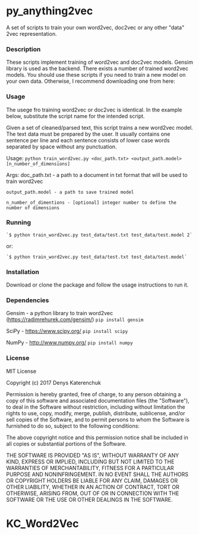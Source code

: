 # py_anything2vec
A set of scripts to train your own word2vec, doc2vec or any other "data" 2vec representation.

### Description
These scripts implement training of word2vec and doc2vec models. Gensim library is used as the
backend. There exists a number of trained word2vec models. You should use these scripts if you
need to train a new model on your own data. Otherwise, I recommend downloading one from here:


### Usage
The usege fro training word2vec or doc2vec is identical. In the example below, substitute the script
name for the intended script.

Given a set of cleaned/parsed text, this script trains a new word2vec model.
The text data must be prepared by the user. It usually contains one sentence per line and each
sentence consists of lower case words separated by space without any punctuation.

Usage:
    `python train_word2vec.py <doc_path.txt> <output_path.model> [n_number_of_dimensions]`

Args:
    doc_path.txt - a path to a document in txt format that will be used to train word2vec
    
    output_path.model - a path to save trained model
    
    n_number_of_dimentions - [optional] integer number to define the number of dimensions

### Running

    `$ python train_word2vec.py test_data/test.txt test_data/test.model 2`

or:

    `$ python train_word2vec.py test_data/test.txt test_data/test.model`


### Installation

Download or clone the package and follow the usage instructions to run it.

### Dependencies
Gensim - a python library to train word2vec (https://radimrehurek.com/gensim/)
`pip install gensim`

SciPy - https://www.scipy.org/
`pip install scipy`

NumPy - http://www.numpy.org/
`pip install numpy`

### License

MIT License

Copyright (c) 2017 Denys Katerenchuk

Permission is hereby granted, free of charge, to any person obtaining a copy
of this software and associated documentation files (the "Software"), to deal
in the Software without restriction, including without limitation the rights
to use, copy, modify, merge, publish, distribute, sublicense, and/or sell
copies of the Software, and to permit persons to whom the Software is
furnished to do so, subject to the following conditions:

The above copyright notice and this permission notice shall be included in all
copies or substantial portions of the Software.

THE SOFTWARE IS PROVIDED "AS IS", WITHOUT WARRANTY OF ANY KIND, EXPRESS OR
IMPLIED, INCLUDING BUT NOT LIMITED TO THE WARRANTIES OF MERCHANTABILITY,
FITNESS FOR A PARTICULAR PURPOSE AND NONINFRINGEMENT. IN NO EVENT SHALL THE
AUTHORS OR COPYRIGHT HOLDERS BE LIABLE FOR ANY CLAIM, DAMAGES OR OTHER
LIABILITY, WHETHER IN AN ACTION OF CONTRACT, TORT OR OTHERWISE, ARISING FROM,
OUT OF OR IN CONNECTION WITH THE SOFTWARE OR THE USE OR OTHER DEALINGS IN THE
SOFTWARE.
# KC_Word2Vec
